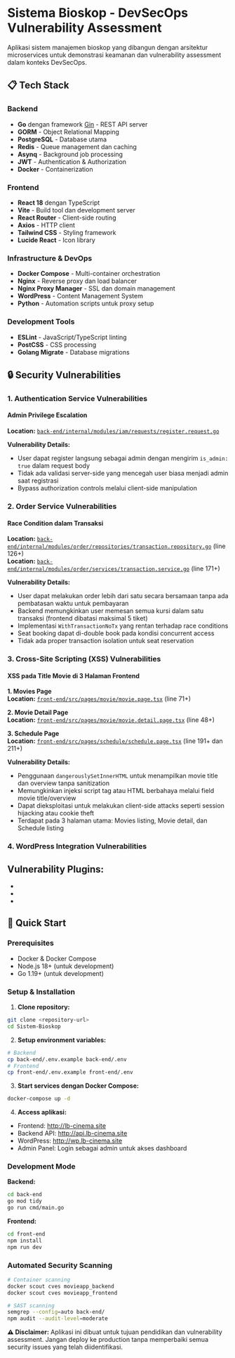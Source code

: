 # Sistema Bioskop - DevSecOps Vulnerability Assessment

Aplikasi sistem manajemen bioskop yang dibangun dengan arsitektur microservices untuk demonstrasi keamanan dan vulnerability assessment dalam konteks DevSecOps.

## 📋 Tech Stack

### Backend
- **Go** dengan framework [Gin](https://gin-gonic.com/) - REST API server
- **GORM** - Object Relational Mapping
- **PostgreSQL** - Database utama
- **Redis** - Queue management dan caching
- **Asynq** - Background job processing
- **JWT** - Authentication & Authorization
- **Docker** - Containerization

### Frontend
- **React 18** dengan TypeScript
- **Vite** - Build tool dan development server
- **React Router** - Client-side routing
- **Axios** - HTTP client
- **Tailwind CSS** - Styling framework
- **Lucide React** - Icon library

### Infrastructure & DevOps
- **Docker Compose** - Multi-container orchestration
- **Nginx** - Reverse proxy dan load balancer
- **Nginx Proxy Manager** - SSL dan domain management
- **WordPress** - Content Management System
- **Python** - Automation scripts untuk proxy setup

### Development Tools  
- **ESLint** - JavaScript/TypeScript linting
- **PostCSS** - CSS processing
- **Golang Migrate** - Database migrations

## 🔒 Security Vulnerabilities

### 1. Authentication Service Vulnerabilities

#### Admin Privilege Escalation
**Location:** [`back-end/internal/modules/iam/requests/register.request.go`](back-end/internal/modules/iam/requests/register.request.go)

**Vulnerability Details:**
- User dapat register langsung sebagai admin dengan mengirim `is_admin: true` dalam request body
- Tidak ada validasi server-side yang mencegah user biasa menjadi admin saat registrasi
- Bypass authorization controls melalui client-side manipulation

### 2. Order Service Vulnerabilities

#### Race Condition dalam Transaksi
**Location:** [`back-end/internal/modules/order/repositories/transaction.repository.go`](back-end/internal/modules/order/repositories/transaction.repository.go) (line 126+)  
**Location:** [`back-end/internal/modules/order/services/transaction.service.go`](back-end/internal/modules/order/services/transaction.service.go) (line 171+)

**Vulnerability Details:**
- User dapat melakukan order lebih dari satu secara bersamaan tanpa ada pembatasan waktu untuk pembayaran
- Backend memungkinkan user memesan semua kursi dalam satu transaksi (frontend dibatasi maksimal 5 tiket)
- Implementasi `WithTransactionNoTx` yang rentan terhadap race conditions
- Seat booking dapat di-double book pada kondisi concurrent access
- Tidak ada proper transaction isolation untuk seat reservation

### 3. Cross-Site Scripting (XSS) Vulnerabilities

#### XSS pada Title Movie di 3 Halaman Frontend

**1. Movies Page**  
**Location:** [`front-end/src/pages/movie/movie.page.tsx`](front-end/src/pages/movie/movie.page.tsx) (line 71+)

**2. Movie Detail Page**  
**Location:** [`front-end/src/pages/movie/movie.detail.page.tsx`](front-end/src/pages/movie/movie.detail.page.tsx) (line 48+)

**3. Schedule Page**  
**Location:** [`front-end/src/pages/schedule/schedule.page.tsx`](front-end/src/pages/schedule/schedule.page.tsx) (line 191+ dan 211+)

**Vulnerability Details:**
- Penggunaan `dangerouslySetInnerHTML` untuk menampilkan movie title dan overview tanpa sanitization
- Memungkinkan injeksi script tag atau HTML berbahaya melalui field movie title/overview
- Dapat dieksploitasi untuk melakukan client-side attacks seperti session hijacking atau cookie theft
- Terdapat pada 3 halaman utama: Movies listing, Movie detail, dan Schedule listing

### 4. WordPress Integration Vulnerabilities

**Vulnerability Plugins:**
- 
- 
- 
- 

## 🚀 Quick Start

### Prerequisites
- Docker & Docker Compose
- Node.js 18+ (untuk development)
- Go 1.19+ (untuk development)

### Setup & Installation

1. **Clone repository:**
```bash
git clone <repository-url>
cd Sistem-Bioskop
```

2. **Setup environment variables:**
```bash
# Backend
cp back-end/.env.example back-end/.env
# Frontend  
cp front-end/.env.example front-end/.env
```

3. **Start services dengan Docker Compose:**
```bash
docker-compose up -d
```

4. **Access aplikasi:**
- Frontend: http://lb-cinema.site
- Backend API: http://api.lb-cinema.site
- WordPress: http://wp.lb-cinema.site
- Admin Panel: Login sebagai admin untuk akses dashboard

### Development Mode

**Backend:**
```bash
cd back-end
go mod tidy
go run cmd/main.go
```

**Frontend:**
```bash
cd front-end
npm install
npm run dev
```

### Automated Security Scanning
```bash
# Container scanning  
docker scout cves movieapp_backend
docker scout cves movieapp_frontend

# SAST scanning
semgrep --config=auto back-end/
npm audit --audit-level=moderate
```


**⚠️ Disclaimer:** Aplikasi ini dibuat untuk tujuan pendidikan dan vulnerability assessment. Jangan deploy ke production tanpa memperbaiki semua security issues yang telah diidentifikasi.